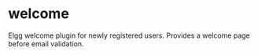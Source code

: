 welcome
=======

Elgg welcome plugin for newly registered users. Provides a welcome page before email validation.
